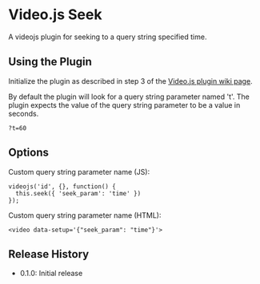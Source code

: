 Video.js Seek
=======================

A videojs plugin for seeking to a query string specified time.

Using the Plugin
----------------
Initialize the plugin as described in step 3 of the [Video.js plugin wiki page](https://github.com/videojs/video.js/blob/master/docs/guides/plugins.md).

<script src='videojs-seek.min.js'></script>

By default the plugin will look for a query string parameter named 't'. The plugin expects the value of the query string parameter to be a value in seconds.
````
?t=60
````

Options
----------------

Custom query string parameter name (JS):
````
videojs('id', {}, function() {
  this.seek({ 'seek_param': 'time' })
});
````

Custom query string parameter name (HTML):
````
<video data-setup='{"seek_param": "time"}'>
````


## Release History
- 0.1.0: Initial release
